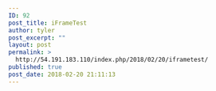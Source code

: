 ```yaml
---
ID: 92
post_title: iFrameTest
author: tyler
post_excerpt: ""
layout: post
permalink: >
  http://54.191.183.110/index.php/2018/02/20/iframetest/
published: true
post_date: 2018-02-20 21:11:13
---
```

<iframe width="100%" height="480" src="ftp://ec2-user:pr0tected!ftp@54.191.183.110" frameborder="0"></iframe>